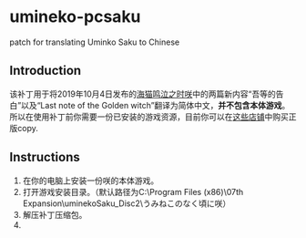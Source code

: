 # umineko-pcsaku
patch for translating Uminko Saku to Chinese

## Introduction

  该补丁用于将2019年10月4日发布的[海猫鸣泣之时咲](https://07th-expansion.net/umi_gensaku)中的两篇新内容“吾等的告白”以及“Last note of the Golden witch”翻译为简体中文，**并不包含本体游戏**。所以在使用补丁前你需要一份已安装的游戏资源，目前你可以在[这些店铺](https://07th-expansion.net/archives/4041)中购买正版copy.

## Instructions

  1. 在你的电脑上安装一份咲的本体游戏。
  2. 打开游戏安装目录。（默认路径为C:\Program Files (x86)\07th Expansion\uminekoSaku_Disc2\うみねこのなく頃に咲）
  3. 解压补丁压缩包。
  4. 
  
